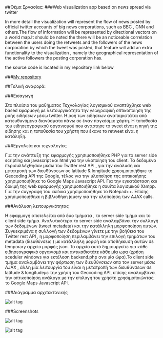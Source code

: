 
##Θέμα Εργασίας:
###Web visualization app based on news spread via twitter

In more detail the visualization will represent the flow of news posted by official twitter accounts of big news corporations,
such as BBC , CNN and others.The flow of information will be represented by directional vectors on a world map.It should be noted the there will be an noticeable correlation between the 
users doing the retweets and the followers of the news corporation by which the tweet was posted, that feature will add an extra
functionality to the visualization , namely the geographical representation of the active followers the posting corporation has.

the source code is located in my repository
link below

###[My repository](https://github.com/maliaris7/news-spread-based-twittter-visualization.git)

##Τελική αναφορά:

###Εισαγωγή

Στο πλαίσιο του μαθήματος Τεχνολογίας λογισμικού αναπτύχθηκε web based εφαρμογή με λειτουργικότητα την γεωγραφική οπτικοποίηση της ροής ειδήσεων μέσω twitter. Η ροή των 
ειδήσεων αναπαριστάται από κατευθυνόμενα διανύσματα πάνω σε έναν παγκόσμιο  χάρτη. Η τοποθεσία του ειδησεογραφικού οργανισμού που ανάρτησε το tweet είναι η πηγή  της είδησης και η τοποθεσία του χρήστη που έκανε το retweet είναι η κατάληξη.

###Εργαλεία και τεχνολογίες

Για την ανάπτυξη της εφαρμογής χρησιμοποιήθηκε PHP για το server side scripting και javascript και html για την υλοποίηση του client. Τα δεδομένα περισυλλέχθησαν μέσω
του Twitter rest API  , για την ανάλυση και μετατροπή των διευθύνσεων σε latitude & longitude
χρησιμοποιήθηκε το Geocoding API της Google, τέλος για την υλοποίηση της οπτικοιήσης
χρησιμοποιήθηκε το Google Maps Javascript API. Για την εγκατάσταση και δοκιμή της web εφαρμογής χρησιμοποιήθηκε η σουίτα λογισμικού Xampp. Για την συγγραφή του κώδικα χρησιμοποιήθηκε το Notepad++. Επίσης χρησιμοποιήθηκε η βιβλιοθήκη jquery για την υλοποίηση των AJAX calls.

###Ανάλυση λειτουργικότητας

Η εφαρμογή αποτελείται από δύο τμήματα , το server side τμήμα και το client side τμήμα.
Αναλυτικότερα το server side αναλαμβάνει την συλλογή των δεδομένων (tweet metadata)
και την κατάλληλη μορφοποίηση αυτών. Συγκεκριμένα η συλλογή των  δεδομένων γίνετε 
με την βοήθεια του Twitter rest API , η μορφοποίηση περιλαμβάνει την επιλογή τμημάτων του
metadata (διευθύνσεις ) με κατάλληλη μορφή και αποθήκευση αυτών σε temporary αρχείο μορφής json. To αρχείο αυτό δημιουργείτε για κάθε ειδησεογραφικό οργανισμό και αντικαθιστάτε κάθε μία ωρα (χρήση sceduler windows για εκτέλεση backend.php ανα μία ώρα).Το client side τμήμα αναλαμβάνει την φόρτωση των διευθύνσεων απο τον server μέσω
AJAX , άλλη μία λειτουργία του είναι η μετατροπή των διευθύνσεων σε latitude & longitudeμε την χρήση του Geocoding API, επίσης αναλαμβάνει την οπτικοποίηση ανάλογα με την επιλογή του χρήστη χρησιμοποιώντας  το Google Maps Javascript API.

###Διάγραμμα αρχιτεκτονικής

![alt tag](https://63bf6e73e9cdd32fad466a4e99185bea3329434e-www.googledrive.com/host/0B1LnKr3Yo9hyflh3YTBLNTJIaEM5QVlPQmk5RG5WY1hwMFQ2Z1FOQVU3bEtYVXZ6NW56bnM/Untitled%20Diagram.png)

###Screenshots

![alt tag](https://63bf6e73e9cdd32fad466a4e99185bea3329434e-www.googledrive.com/host/0B1LnKr3Yo9hyflh3YTBLNTJIaEM5QVlPQmk5RG5WY1hwMFQ2Z1FOQVU3bEtYVXZ6NW56bnM/screen1.jpg)

![alt tag](https://63bf6e73e9cdd32fad466a4e99185bea3329434e-www.googledrive.com/host/0B1LnKr3Yo9hyflh3YTBLNTJIaEM5QVlPQmk5RG5WY1hwMFQ2Z1FOQVU3bEtYVXZ6NW56bnM/screen2.jpg)
